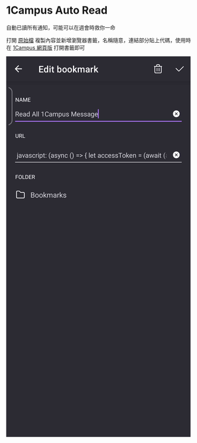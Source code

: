 # 1Campus Auto Read
自動已讀所有通知，可能可以在週會時救你一命

打開 [原始檔](https://raw.githubusercontent.com/NightFeather0615/1campus-auto-read/main/src/bookmark.txt) 複製內容並新增瀏覽器書籤，名稱隨意，連結部分貼上代碼，使用時在 [1Campus 網頁版](https://1campus.net/) 打開書籤即可

![Demo](./src/demo.jpg)